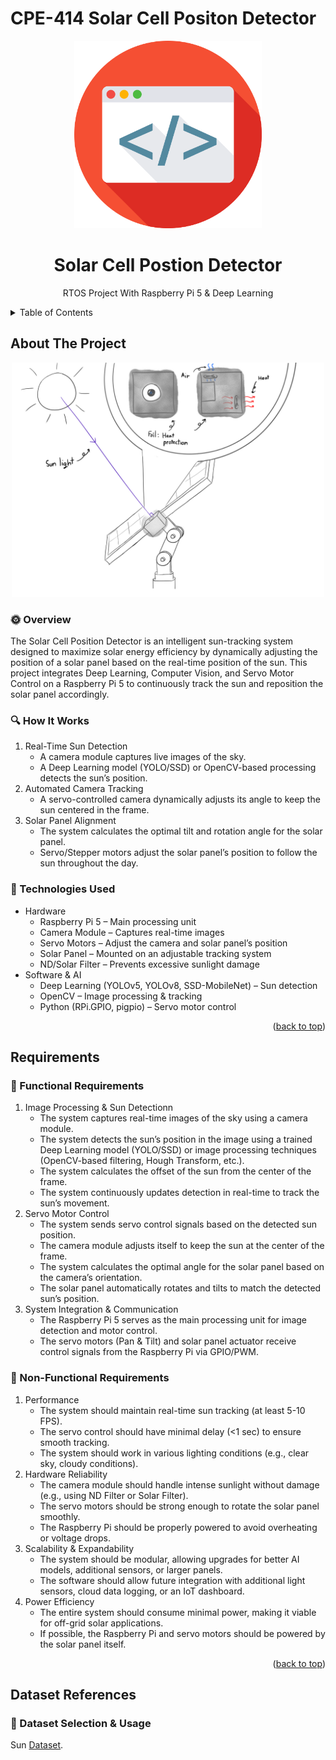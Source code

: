 <a id="readme-top"></a>
# CPE-414 Solar Cell Positon Detector
<div align="center">

  <img src="assets/logo.png" alt="logo" width="300" height="auto" />
  <h1>Solar Cell Postion Detector</h1>
  
  <p>RTOS Project With Raspberry Pi 5 & Deep Learning</p>
</div>
<!-- TABLE OF CONTENTS -->
<details>
  <summary>Table of Contents</summary>
  <ol>
    <li>
      <a href="#about-the-project">About The Project</a>
      <ul>
        <li><a href="#sun_with_face-Overview">Overview</a></li>
        <li><a href="#mag-how-it-works">How It Works</a></li>
        <li><a href="#wrench-technologies-used">Technologies Useds</a></li>
      </ul>
    </li>
    <li>
      <a href="#requirements">Requirements</a>
      <ul>
        <li><a href="#open_file_folder-dataset-selection & Usage">Dataset Selection & Usage</a></li>
      </ul>
    </li>
    <li>
      <a href="#dataset-references">Dataset References</a>
      <ul>
        <li><a href="#page_facing_up-functional-requirements">Functional Requirements</a></li>
        <li><a href="#page_with_curl-Non-Functional-Requirements">Non-Functional Requirements</a></li>
      </ul>
    </li>
    
  </ol>
</details>

<!-- ABOUT THE PROJECT -->
## About The Project
<div align="center"><img src="Model/Solar_Cell_Position_Detector_Model_2_axis.jpg" alt="model" width="500" height="auto" /></div>

### :sun_with_face: Overview<br>
The Solar Cell Position Detector is an intelligent sun-tracking system designed to maximize solar energy efficiency by dynamically adjusting the position of a solar panel based on the real-time position of the sun. This project integrates Deep Learning, Computer Vision, and Servo Motor Control on a Raspberry Pi 5 to continuously track the sun and reposition the solar panel accordingly.

### :mag: How It Works
1. Real-Time Sun Detection
   - A camera module captures live images of the sky.
   - A Deep Learning model (YOLO/SSD) or OpenCV-based processing detects the sun’s position.
2. Automated Camera Tracking
   - A servo-controlled camera dynamically adjusts its angle to keep the sun centered in the frame.
3. Solar Panel Alignment
   - The system calculates the optimal tilt and rotation angle for the solar panel.
   - Servo/Stepper motors adjust the solar panel’s position to follow the sun throughout the day.
  
### :wrench: Technologies Used
- Hardware
  - Raspberry Pi 5 – Main processing unit
  - Camera Module – Captures real-time images
  - Servo Motors – Adjust the camera and solar panel’s position
  - Solar Panel – Mounted on an adjustable tracking system
  - ND/Solar Filter – Prevents excessive sunlight damage
- Software & AI
  - Deep Learning (YOLOv5, YOLOv8, SSD-MobileNet) – Sun detection
  - OpenCV – Image processing & tracking
  - Python (RPi.GPIO, pigpio) – Servo motor control
<p align="right">(<a href="#readme-top">back to top</a>)</p>

## Requirements
### :page_facing_up: Functional Requirements 
1. Image Processing & Sun Detectionn
   - The system captures real-time images of the sky using a camera module.
   - The system detects the sun’s position in the image using a trained Deep Learning model (YOLO/SSD) or image processing techniques (OpenCV-based filtering, Hough Transform, etc.).
   - The system calculates the offset of the sun from the center of the frame.
   - The system continuously updates detection in real-time to track the sun’s movement.
2. Servo Motor Control
   - The system sends servo control signals based on the detected sun position.
   - The camera module adjusts itself to keep the sun at the center of the frame.
   - The system calculates the optimal angle for the solar panel based on the camera’s orientation.
   - The solar panel automatically rotates and tilts to match the detected sun’s position.
3. System Integration & Communication
   - The Raspberry Pi 5 serves as the main processing unit for image detection and motor control.
   - The servo motors (Pan & Tilt) and solar panel actuator receive control signals from the Raspberry Pi via GPIO/PWM.

### :page_with_curl: Non-Functional Requirements
1. Performance
   - The system should maintain real-time sun tracking (at least 5-10 FPS).
   - The servo control should have minimal delay (<1 sec) to ensure smooth tracking.
   - The system should work in various lighting conditions (e.g., clear sky, cloudy conditions).
2. Hardware Reliability
   - The camera module should handle intense sunlight without damage (e.g., using ND Filter or Solar Filter).
   - The servo motors should be strong enough to rotate the solar panel smoothly.
   - The Raspberry Pi should be properly powered to avoid overheating or voltage drops.
3. Scalability & Expandability
   - The system should be modular, allowing upgrades for better AI models, additional sensors, or larger panels.
   - The software should allow future integration with additional light sensors, cloud data logging, or an IoT dashboard.
4. Power Efficiency
   - The entire system should consume minimal power, making it viable for off-grid solar applications.
   - If possible, the Raspberry Pi and servo motors should be powered by the solar panel itself.
<p align="right">(<a href="#readme-top">back to top</a>)</p>

## Dataset References
### :open_file_folder: Dataset Selection & Usage
Sun [Dataset](https://universe.roboflow.com/scene/sun_detection).
